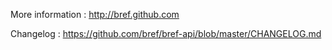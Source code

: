 More information : http://bref.github.com

Changelog : https://github.com/bref/bref-api/blob/master/CHANGELOG.md